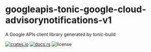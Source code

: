 # googleapis-tonic-google-cloud-advisorynotifications-v1

A Google APIs client library generated by tonic-build

[![crates.io](https://img.shields.io/crates/v/googleapis-tonic-google-cloud-advisorynotifications-v1)](https://crates.io/crates/googleapis-tonic-google-cloud-advisorynotifications-v1)
[![docs.rs](https://img.shields.io/docsrs/googleapis-tonic-google-cloud-advisorynotifications-v1)](https://docs.rs/googleapis-tonic-google-cloud-advisorynotifications-v1)
![license](https://img.shields.io/crates/l/googleapis-tonic-google-cloud-advisorynotifications-v1)
